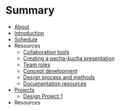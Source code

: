 # Summary

* [About](README.md)
* [Introduction](introduction.md)
* [Schedule](schedule.md)
* Resources
  * [Collaboration tools](collaboration-tools.md)
  * [Creating a pecha-kucha presentation](creating-a-pecha-kucha-style-pitch.md)
  * [Team roles](team-roles.md)
  * [Concept development](concept-development.md)
  * [Design process and methods](design-process-and-methods.md)
  * [Documentation resources](documentation-resources.md)
* [Projects](projects.md)
  * [Design Project 1](project-1.md)
* Resources

